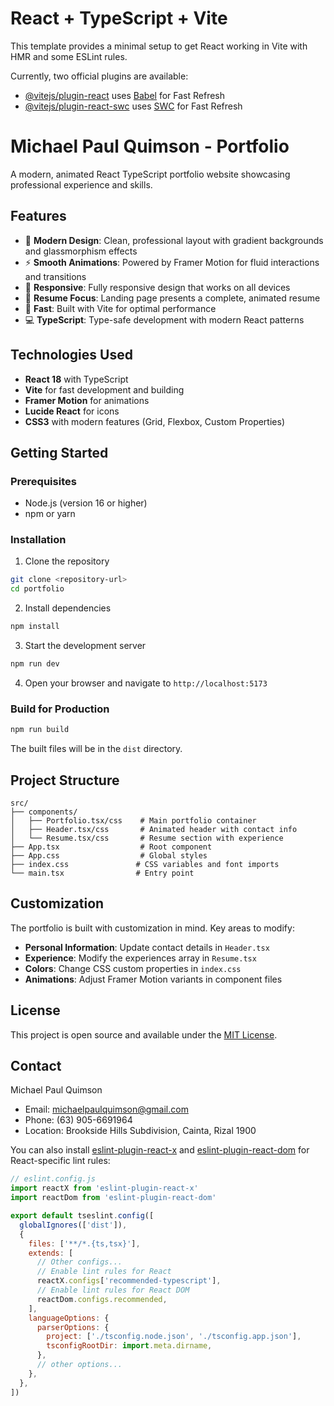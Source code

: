 # React + TypeScript + Vite

This template provides a minimal setup to get React working in Vite with HMR and some ESLint rules.

Currently, two official plugins are available:

- [@vitejs/plugin-react](https://github.com/vitejs/vite-plugin-react/blob/main/packages/plugin-react) uses [Babel](https://babeljs.io/) for Fast Refresh
- [@vitejs/plugin-react-swc](https://github.com/vitejs/vite-plugin-react/blob/main/packages/plugin-react-swc) uses [SWC](https://swc.rs/) for Fast Refresh

# Michael Paul Quimson - Portfolio

A modern, animated React TypeScript portfolio website showcasing professional experience and skills.

## Features

- 🎨 **Modern Design**: Clean, professional layout with gradient backgrounds and glassmorphism effects
- ⚡ **Smooth Animations**: Powered by Framer Motion for fluid interactions and transitions
- 📱 **Responsive**: Fully responsive design that works on all devices
- 🎯 **Resume Focus**: Landing page presents a complete, animated resume
- 🚀 **Fast**: Built with Vite for optimal performance
- 💻 **TypeScript**: Type-safe development with modern React patterns

## Technologies Used

- **React 18** with TypeScript
- **Vite** for fast development and building
- **Framer Motion** for animations
- **Lucide React** for icons
- **CSS3** with modern features (Grid, Flexbox, Custom Properties)

## Getting Started

### Prerequisites

- Node.js (version 16 or higher)
- npm or yarn

### Installation

1. Clone the repository
```bash
git clone <repository-url>
cd portfolio
```

2. Install dependencies
```bash
npm install
```

3. Start the development server
```bash
npm run dev
```

4. Open your browser and navigate to `http://localhost:5173`

### Build for Production

```bash
npm run build
```

The built files will be in the `dist` directory.

## Project Structure

```
src/
├── components/
│   ├── Portfolio.tsx/css    # Main portfolio container
│   ├── Header.tsx/css       # Animated header with contact info
│   └── Resume.tsx/css       # Resume section with experience
├── App.tsx                  # Root component
├── App.css                  # Global styles
├── index.css               # CSS variables and font imports
└── main.tsx                # Entry point
```

## Customization

The portfolio is built with customization in mind. Key areas to modify:

- **Personal Information**: Update contact details in `Header.tsx`
- **Experience**: Modify the experiences array in `Resume.tsx`
- **Colors**: Change CSS custom properties in `index.css`
- **Animations**: Adjust Framer Motion variants in component files

## License

This project is open source and available under the [MIT License](LICENSE).

## Contact

Michael Paul Quimson
- Email: michaelpaulquimson@gmail.com
- Phone: (63) 905-6691964
- Location: Brookside Hills Subdivision, Cainta, Rizal 1900

You can also install [eslint-plugin-react-x](https://github.com/Rel1cx/eslint-react/tree/main/packages/plugins/eslint-plugin-react-x) and [eslint-plugin-react-dom](https://github.com/Rel1cx/eslint-react/tree/main/packages/plugins/eslint-plugin-react-dom) for React-specific lint rules:

```js
// eslint.config.js
import reactX from 'eslint-plugin-react-x'
import reactDom from 'eslint-plugin-react-dom'

export default tseslint.config([
  globalIgnores(['dist']),
  {
    files: ['**/*.{ts,tsx}'],
    extends: [
      // Other configs...
      // Enable lint rules for React
      reactX.configs['recommended-typescript'],
      // Enable lint rules for React DOM
      reactDom.configs.recommended,
    ],
    languageOptions: {
      parserOptions: {
        project: ['./tsconfig.node.json', './tsconfig.app.json'],
        tsconfigRootDir: import.meta.dirname,
      },
      // other options...
    },
  },
])
```
